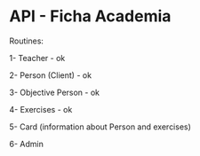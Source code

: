 # API - Ficha Academia

Routines: 

1- Teacher - ok

2- Person (Client) - ok

3- Objective Person - ok

4- Exercises - ok

5- Card (information about Person and exercises) 

6- Admin 
